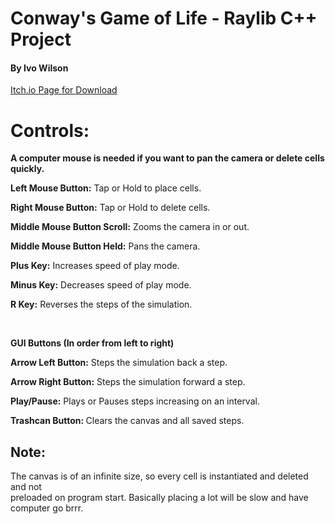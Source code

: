 ﻿<h1>Conway's Game of Life - Raylib C++ Project</h1>
<h4>By Ivo Wilson</h4>

<a href="https://theonlypuggo.itch.io/conways-game-of-life">Itch.io Page for Download</a>

<h1>Controls:</h1>
<p><b>A computer mouse is needed if you want to pan the camera or delete cells quickly.</b></p>
<p><b>Left Mouse Button:</b> Tap or Hold to place cells.</p>
<p><b>Right Mouse Button:</b> Tap or Hold to delete cells.</p>
<p><b>Middle Mouse Button Scroll:</b> Zooms the camera in or out.</p>
<p><b>Middle Mouse Button Held:</b> Pans the camera.</p>
<p><b>Plus Key:</b> Increases speed of play mode.</p>
<p><b>Minus Key:</b> Decreases speed of play mode.</p>
<p><b>R Key:</b> Reverses the steps of the simulation.</p>

<br>

<p><b>GUI Buttons (In order from left to right)</b></p>
<p><b>Arrow Left Button:</b> Steps the simulation back a step.</p>
<p><b>Arrow Right Button:</b> Steps the simulation forward a step.</p>
<p><b>Play/Pause:</b> Plays or Pauses steps increasing on an interval.</p>
<p><b>Trashcan Button: </b>Clears the canvas and all saved steps.</p>

<h2>Note:</h2>
<p>The canvas is of an infinite size, so every cell is instantiated and deleted and not
<br>preloaded on program start. Basically placing a lot will be slow and have computer go brrr.</p>

<br>

